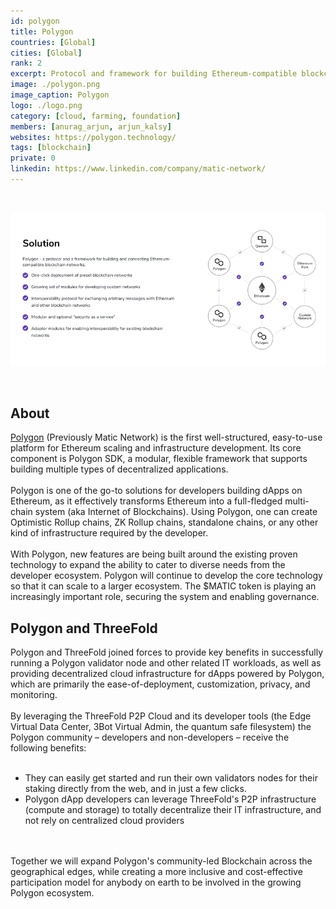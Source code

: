```yaml
---
id: polygon
title: Polygon
countries: [Global]
cities: [Global]
rank: 2
excerpt: Protocol and framework for building Ethereum-compatible blockchain networks.
image: ./polygon.png
image_caption: Polygon
logo: ./logo.png
category: [cloud, farming, foundation]
members: [anurag_arjun, arjun_kalsy]
websites: https://polygon.technology/
tags: [blockchain]
private: 0
linkedin: https://www.linkedin.com/company/matic-network/
---
```


<br/>

![polygon](./polygon2.png)

<br/>

## About

[Polygon](https://polygon.technology/) (Previously Matic Network) is the first well-structured, easy-to-use platform for Ethereum scaling and infrastructure development. Its core component is Polygon SDK, a modular, flexible framework that supports building multiple types of decentralized applications.
<br/>
<br/>
Polygon is one of the go-to solutions for developers building dApps on Ethereum, as it effectively transforms Ethereum into a full-fledged multi-chain system (aka Internet of Blockchains). Using Polygon, one can create Optimistic Rollup chains, ZK Rollup chains, standalone chains, or any other kind of infrastructure required by the developer. 
<br/>
<br/>
With Polygon, new features are being built around the existing proven technology to expand the ability to cater to diverse needs from the developer ecosystem. Polygon will continue to develop the core technology so that it can scale to a larger ecosystem. The $MATIC token is playing an increasingly important role, securing the system and enabling governance.

## Polygon and ThreeFold

Polygon and ThreeFold joined forces to provide key benefits in successfully running a Polygon validator node and other related IT workloads, as well as providing decentralized cloud infrastructure for dApps powered by Polygon, which are primarily the ease-of-deployment, customization, privacy, and monitoring.
<br/>
<br/>
By leveraging the ThreeFold P2P Cloud and its developer tools (the Edge Virtual Data Center, 3Bot Virtual Admin, the quantum safe filesystem) the Polygon community – developers and non-developers – receive the following benefits:
<br/>
<br/>

- They can easily get started and run their own validators nodes for their staking directly from the web, and in just a few clicks.
- Polygon dApp developers can leverage ThreeFold's P2P infrastructure (compute and storage) to totally decentralize their IT infrastructure, and not rely on centralized cloud providers
<br/>
<br/>
Together we will expand Polygon's community-led Blockchain across the geographical edges, while creating a more inclusive and cost-effective participation model for anybody on earth to be involved in the growing Polygon ecosystem.

<!-- ### Roadmap

- Q4 2020
  - 1-click Matic validator node deployment
-Q1 2021 
   - Matic’s ETH  SideChain integration  with the ThreeFold grid and 3BOT:  Build autonomous Ethereum dApps on Matic, powered by ThreeFold’s P2P cloud
Q2 2021
   - Additional 1-click storage and compute solutions for the Matic community
 -->